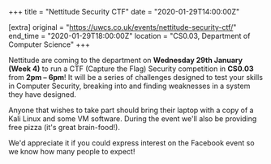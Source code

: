 +++
title = "Nettitude Security CTF"
date = "2020-01-29T14:00:00Z"

[extra]
original = "https://uwcs.co.uk/events/nettitude-security-ctf/"    
end_time = "2020-01-29T18:00:00Z"
location = "CS0.03, Department of Computer Science"
+++

Nettitude are coming to the department on **Wednesday 29th January (Week 4)** to run a CTF (Capture the Flag) Security competition in **CS0.03** from **2pm – 6pm**\! It will be a series of challenges designed to test your skills in Computer Security, breaking into and finding weaknesses in a system they have designed.

Anyone that wishes to take part should bring their laptop with a copy of a Kali Linux and some VM software. During the event we'll also be providing free pizza (it's great brain-food\!).

We'd appreciate it if you could express interest on the Facebook event so we know how many people to expect\!

